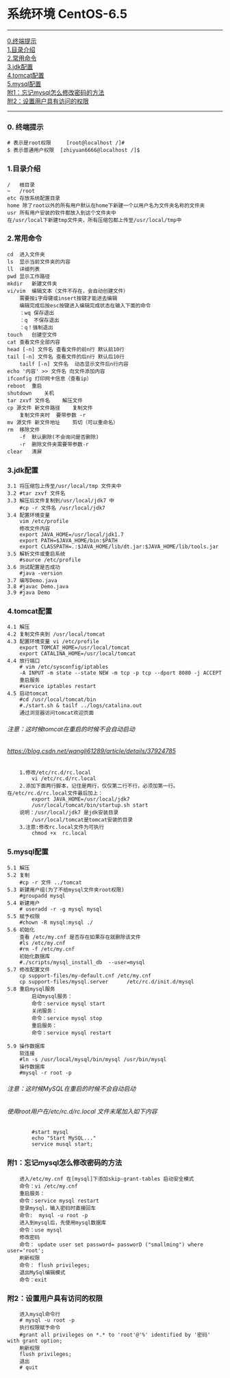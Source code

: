 # 系统环境 CentOS-6.5 
------------

[0.终端提示](https://github.com/zhiyuan6666/Java/blob/master/linux.md#0-%E7%BB%88%E7%AB%AF%E6%8F%90%E7%A4%BA "0.终端提示")  
[1.目录介绍](https://github.com/zhiyuan6666/Java/blob/master/linux.md#0-%E7%BB%88%E7%AB%AF%E6%8F%90%E7%A4%BA "1.目录介绍")  
[2.常用命令](https://github.com/zhiyuan6666/Java/blob/master/linux.md#0-%E7%BB%88%E7%AB%AF%E6%8F%90%E7%A4%BA "2.常用命令")  
[3.jdk配置](https://github.com/zhiyuan6666/Java/blob/master/linux.md#0-%E7%BB%88%E7%AB%AF%E6%8F%90%E7%A4%BA "3.jdk配置")  
[4.tomcat配置](https://github.com/zhiyuan6666/Java/blob/master/linux.md#0-%E7%BB%88%E7%AB%AF%E6%8F%90%E7%A4%BA "4.tomcat配置")  
[5.mysql配置](https://github.com/zhiyuan6666/Java/blob/master/linux.md#0-%E7%BB%88%E7%AB%AF%E6%8F%90%E7%A4%BA "5.mysql配置")  
[附1：忘记mysql怎么修改密码的方法](https://github.com/zhiyuan6666/Java/blob/master/linux.md#0-%E7%BB%88%E7%AB%AF%E6%8F%90%E7%A4%BA "附1：忘记mysql怎么修改密码的方法")  
[附2：设置用户具有访问的权限](https://github.com/zhiyuan6666/Java/blob/master/linux.md#0-%E7%BB%88%E7%AB%AF%E6%8F%90%E7%A4%BA "附2：设置用户具有访问的权限")  

------------

### 0. 终端提示 
	# 表示是root权限 	[root@localhost /]#
	$ 表示普通用户权限	[zhiyuan6666@localhost /]$ 
	
### 1.目录介绍
	/	根目录
	~	/root
	etc	存放系统配置目录
	home 除了root以外的所有用户默认在home下新建一个以用户名为文件夹名称的文件夹
	usr	所有用户安装的软件都放入到这个文件夹中
	在/usr/local下新建tmp文件夹，所有压缩包都上传至/usr/local/tmp中
### 2.常用命令
	cd	进入文件夹
	ls	显示当前文件夹的内容
	ll	详细列表
	pwd	显示工作路径
	mkdir	新建文件夹
	vi/vim	编辑文本（文件不存在，会自动创建文件）
		需要按i字母键或insert按键才能进去编辑
		编辑完成后按esc按键进入编辑完成状态在输入下面的命令
		：wq 保存退出
		：q  不保存退出
		：q！强制退出
	touch	创建空文件
	cat	查看文件全部内容
	head [-n] 文件名 查看文件的前n行 默认前10行
	tail [-n] 文件名 查看文件的后n行 默认后10行
		tailf [-n] 文件名  动态显示文件后n行内容
	echo '内容' >> 文件名 向文件添加内容
	ifconfig 打印网卡信息（查看ip）
	reboot	重启
	shutdown	关机
	tar zxvf 文件名	解压文件
	cp 源文件 新文件路径	复制文件
		复制文件夹时  要带参数 -r
	mv 源文件 新文件地址 	剪切（可以重命名）
	rm	移除文件
		-f	默认删除(不会询问是否删除)
		-r	删除文件夹需要带参数-r
	clear	清屏
### 3.jdk配置
	3.1 将压缩包上传至/usr/local/tmp 文件夹中
	3.2 #tar zxvf 文件名
	3.3 解压后文件复制到/usr/local/jdk7 中
		#cp -r 文件名 /usr/local/jdk7
	3.4 配置环境变量
		vim /etc/profile
		修改文件内容
		export JAVA_HOME=/usr/local/jdk1.7
		export PATH=$JAVA_HOME/bin:$PATH
		export CLASSPATH=.:$JAVA_HOME/lib/dt.jar:$JAVA_HOME/lib/tools.jar
	3.5 解析文件或重启系统
		#source /etc/profile
	3.6 测试配置是否成功
		#java -version
	3.7 编写Demo.java
	3.8 #javac Demo.java 
	3.9 #java Demo
### 4.tomcat配置
	4.1 解压 
	4.2 复制文件夹到 /usr/local/tomcat
	4.3 配置环境变量 vi /etc/profile
		export TOMCAT_HOME=/usr/local/tomcat
		export CATALINA_HOME=/usr/local/tomcat
	4.4 放行端口
		# vim /etc/sysconfig/iptables
		-A INPUT -m state --state NEW -m tcp -p tcp --dport 8080 -j ACCEPT
		重启服务
		#service iptables restart
	4.5 启动tomcat
		#cd /usr/local/tomcat/bin
		#./start.sh & tailf ../logs/catalina.out
		通过浏览器访问tomcat欢迎页面
###### 	注意：这时候tomcat在重启的时候不会自动启动
###### 	https://blog.csdn.net/wangli61289/article/details/37924785
		1.修改/etc/rc.d/rc.local
			vi /etc/rc.d/rc.local 
		2.添加下面两行脚本，记住是两行，仅仅第二行不行，必须加第一行。在/etc/rc.d/rc.local文件最后加上：
			export JAVA_HOME=/usr/local/jdk7
			/usr/local/tomcat/bin/startup.sh start
		说明：/usr/local/jdk7 是jdk安装目录
			/usr/local/tomcat是tomcat安装的目录
		3.注意:修改rc.local文件为可执行
			chmod +x  rc.local

### 5.mysql配置
	5.1 解压 
	5.2 复制
		#cp -r 文件 ../tomcat
	5.3 新建用户组(为了不给mysql文件夹root权限)
		#groupadd mysql
	5.4 新建用户
		# useradd -r -g mysql mysql
	5.5 赋予权限
		#chown -R mysql:mysql ./
	5.6 初始化
		查看 /etc/my.cnf 是否存在如果存在就删除该文件
		#ls /etc/my.cnf
		#rm -f /etc/my.cnf
		初始化数据库
		#./scripts/mysql_install_db  --user=mysql
	5.7 修改配置文件
		cp support-files/my-default.cnf /etc/my.cnf
		cp support-files/mysql.server      /etc/rc.d/init.d/mysql
	5.8 重启mysql服务
			启动mysql服务：
			命令：service mysql start
			关闭服务：
			命令：service mysql stop
			重启服务：
			命令：service mysql restart

	5.9 操作数据库
		软连接
		#ln -s /usr/local/mysql/bin/mysql /usr/bin/mysql
		操作数据库
		#mysql -r root -p
###### 注意：这时候MySQL在重启的时候不会自动启动
###### 使用root用户在/etc/rc.d/rc.local 文件末尾加入如下内容
			#start mysql
			echo "Start MySQL..."
			service musql start;

### 	附1：忘记mysql怎么修改密码的方法
		进入/etc/my.cnf 在[mysql]下添加skip-grant-tables 启动安全模式
		命令：vi /etc/my.cnf
		重启服务：
		命令：service mysql restart
		登录mysql，输入密码时直接回车
		命令:  mysql -u root -p
		进入到mysql后，先使用mysql数据库
		命令：use mysql
		修改密码
		命令： update user set password= passworD ("smallming") where user='root';
		刷新权限
		命令： flush privileges;
		退出MySql编辑模式
		命令：exit
### 	附2：设置用户具有访问的权限
		进入mysql命令行
		# mysql -u root -p
		执行权限赋予命令
		#grant all privileges on *.* to 'root'@'%' identified by '密码' with grant option;
		刷新权限
		flush privileges;
		退出
		# quit
